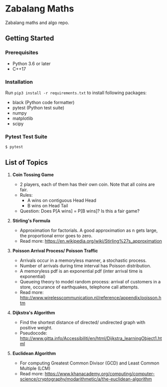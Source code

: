 # Zabalang Maths
Zabalang maths and algo repo.

## Getting Started
### Prerequisites
- Python 3.6 or later
- C++17

### Installation
Run ```pip3 install -r requirements.txt``` to install following packages:
- black (Python code formatter)
- pytest (Python test suite)
- numpy
- matplotlib
- scipy

### Pytest Test Suite
```bash
$ pytest
```
## List of Topics
1. **Coin Tossing Game** 
    - 2 players, each of them has their own coin. Note that all coins are fair.
    - Rules:
        - A wins on contiguous Head Head
        - B wins on Head Tail
    - Question: Does P[A wins] = P[B wins]? Is this a fair game?

2. **Stirling's Formula**
    - Approximation for factorials. A good approximation as n gets large, the proportional error goes to zero. 
    - Read more: https://en.wikipedia.org/wiki/Stirling%27s_approximation

3. **Poisson Arrival Process/ Poisson Traffic**
    - Arrivals occur in a memoryless manner, a stochastic process. 
    - Number of arrivals during time interval has Poisson distribution.
    - A memoryless pdf is an exponential pdf (inter arrival time is exponential)
    - Queueing theory to model random process: arrival of customers in a store, occurance of earthquakes, telephone call attempts.
    - Read more: http://www.wirelesscommunication.nl/reference/appendix/poisson.htm 

4. **Dijkstra's Algorithm**
    - Find the shortest distance of directed/ undirected graph with positive weight.
    - Pseudocode: http://www.gitta.info/Accessibiliti/en/html/Dijkstra_learningObject1.html 

5. **Euclidean Algorithm**
    - For computing Greatest Common Divisor (GCD) and  Least Common Multiple (LCM)
    - Read more: https://www.khanacademy.org/computing/computer-science/cryptography/modarithmetic/a/the-euclidean-algorithm 